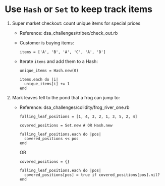 # Use `Hash` or `Set` to keep track items

  1. Super market checkout: count unique items for special prices

      - Reference: dsa_challenges/tribex/check_out.rb
      - Customer is buying items:

            items = ['A', 'B', 'A', 'C', 'A', 'D']

      - Iterate `items` and add them to a Hash:

            unique_items = Hash.new(0)

            items.each do |i|
              unique_items[i] += 1
            end

  2. Mark leaves fell to the pond that a frog can jump to:

      - Reference: dsa_challenges/colidity/frog_river_one.rb

            falling_leaf_positions = [1, 4, 3, 2, 1, 3, 5, 2, 4]

            covered_positions = Set.new # OR Hash.new

            falling_leaf_positions.each do |pos|
              covered_positions << pos
            end

          OR

            covered_positions = {}

            falling_leaf_positions.each do |pos|
              covered_positions[pos] = true if covered_positions[pos].nil?
            end
